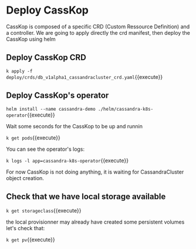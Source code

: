 # Deploy CassKop 

CassKop is composed of a specific CRD (Custom Ressource Definition) and a controller.
We are going to apply directly the crd manifest, then deploy the CassKop using helm

## Deploy CassKop CRD

`k apply -f deploy/crds/db_v1alpha1_cassandracluster_crd.yaml`{{execute}}

## Deploy CassKop's operator

`helm install --name cassandra-demo ./helm/cassandra-k8s-operator`{{execute}}

Wait some seconds for the CassKop to be up and runnin

`k get pods`{{execute}}


You can see the operator's logs: 

`k logs -l app=cassandra-k8s-operator`{{execute}}

For now CassKop is not doing anything, it is waiting for CassandraCluster object creation.

## Check that we have local storage available

`k get storageclass`{{execute}}

the local provisionner may already have created some persistent volumes let's check that:

`k get pv`{{execute}}
